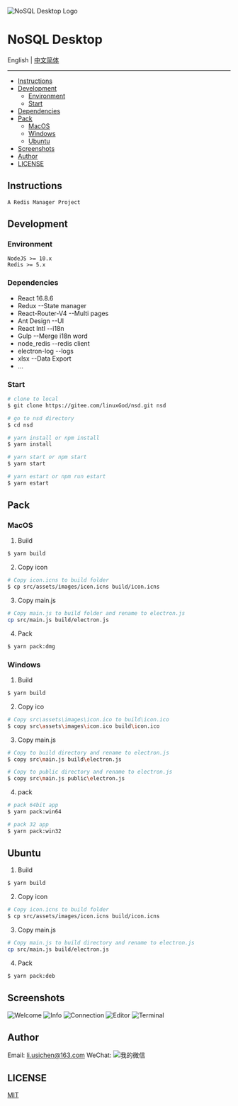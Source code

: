 ![NoSQL Desktop Logo](https://gitee.com/linuxGod/Images/raw/master/nsd/Screenshots/NoSQLDesktopLogo.png)

# NoSQL Desktop
English | [中文简体](./README.md)

***

- [Instructions](#instructions)
- [Development](#development)
    - [Environment](#environment)
    - [Start](#start)
- [Dependencies](#dependencies)
- [Pack](#pack)
    - [MacOS](#macos)
    - [Windows](#windows)
    - [Ubuntu](#ubuntu)
- [Screenshots](#screenshots)
- [Author](#author)
- [LICENSE](#license)

## Instructions
```
A Redis Manager Project
```

## Development
### Environment
```
NodeJS >= 10.x
Redis >= 5.x
```

### Dependencies
* React 16.8.6
* Redux           --State manager
* React-Router-V4 --Multi pages
* Ant Design      --UI
* React Intl      --i18n
* Gulp            --Merge i18n word
* node_redis      --redis client
* electron-log    --logs
* xlsx            --Data Export
* ...

### Start
```sh
# clone to local
$ git clone https://gitee.com/linuxGod/nsd.git nsd

# go to nsd directory
$ cd nsd

# yarn install or npm install
$ yarn install

# yarn start or npm start
$ yarn start

# yarn estart or npm run estart
$ yarn estart
```

## Pack
### MacOS
1.  Build
```sh
$ yarn build
```

2. Copy icon
```sh
# Copy icon.icns to build folder
$ cp src/assets/images/icon.icns build/icon.icns
```

3. Copy main.js
```sh
# Copy main.js to build folder and rename to electron.js
cp src/main.js build/electron.js
```

4. Pack
```sh
$ yarn pack:dmg
```

### Windows
1.  Build
```sh
$ yarn build
```

2. Copy ico
```sh
# Copy src\assets\images\icon.ico to build\icon.ico
$ copy src\assets\images\icon.ico build\icon.ico
```

3. Copy main.js
```sh
# Copy to build directory and rename to electron.js
$ copy src\main.js build\electron.js

# Copy to public directory and rename to electron.js
$ copy src\main.js public\electron.js
```

4. pack
```sh
# pack 64bit app
$ yarn pack:win64

# pack 32 app
$ yarn pack:win32
```

## Ubuntu
1.  Build
```sh
$ yarn build
```

2. Copy icon
```sh
# Copy icon.icns to build folder
$ cp src/assets/images/icon.icns build/icon.icns
```

3. Copy main.js
```sh
# Copy main.js to build directory and rename to electron.js
cp src/main.js build/electron.js
```

4. Pack
```sh
$ yarn pack:deb
```

## Screenshots
![Welcome](https://gitee.com/linuxGod/Images/raw/master/nsd/Screenshots/welcome.png)
![Info](https://gitee.com/linuxGod/Images/raw/master/nsd/Screenshots/info.png)
![Connection](https://gitee.com/linuxGod/Images/raw/master/nsd/Screenshots/connection.png)
![Editor](https://gitee.com/linuxGod/Images/raw/master/nsd/Screenshots/editor.png)
![Terminal](https://gitee.com/linuxGod/Images/raw/master/nsd/Screenshots/terminal.png)


## Author
Email: <li.usichen@163.com>
WeChat:
![我的微信](https://gitee.com/linuxGod/Images/raw/master/nsd/wechat.png)

## LICENSE
[MIT](./LICENSE)